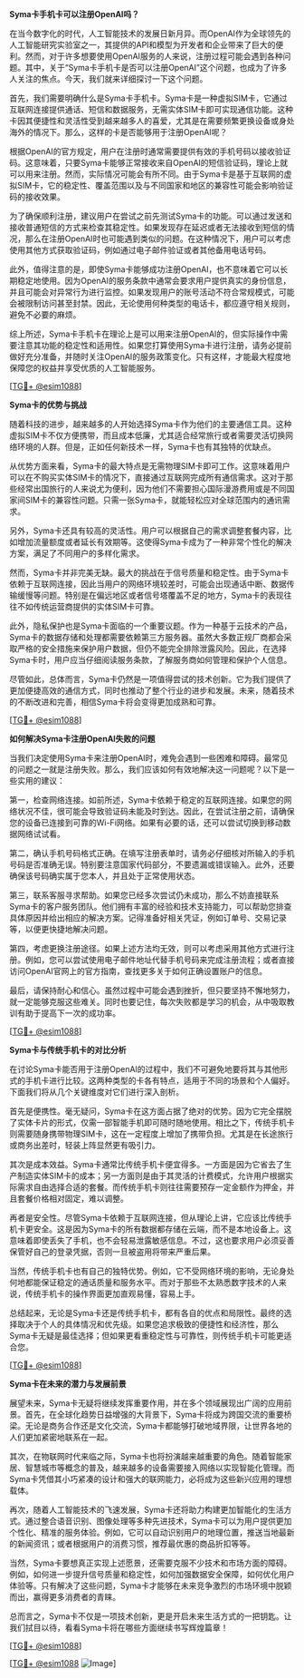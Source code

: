 **Syma卡手机卡可以注册OpenAI吗？**

在当今数字化的时代，人工智能技术的发展日新月异。而OpenAI作为全球领先的人工智能研究实验室之一，其提供的API和模型为开发者和企业带来了巨大的便利。然而，对于许多想要使用OpenAI服务的人来说，注册过程可能会遇到各种问题。其中，关于“Syma卡手机卡是否可以注册OpenAI”这个问题，也成为了许多人关注的焦点。今天，我们就来详细探讨一下这个问题。

首先，我们需要明确什么是Syma卡手机卡。Syma卡是一种虚拟SIM卡，它通过互联网连接提供通话、短信和数据服务，无需实体SIM卡即可实现通信功能。这种卡因其便捷性和灵活性受到越来越多人的喜爱，尤其是在需要频繁更换设备或身处海外的情况下。那么，这样的卡是否能够用于注册OpenAI呢？

根据OpenAI的官方规定，用户在注册时通常需要提供有效的手机号码以接收验证码。这意味着，只要Syma卡能够正常接收来自OpenAI的短信验证码，理论上就可以用来注册。然而，实际情况可能会有所不同。由于Syma卡是基于互联网的虚拟SIM卡，它的稳定性、覆盖范围以及与不同国家和地区的兼容性可能会影响验证码的接收效果。

为了确保顺利注册，建议用户在尝试之前先测试Syma卡的功能。可以通过发送和接收普通短信的方式来检查其稳定性。如果发现存在延迟或者无法接收到短信的情况，那么在注册OpenAI时也可能遇到类似的问题。在这种情况下，用户可以考虑使用其他方式获取验证码，例如通过电子邮件验证或者其他备用电话号码。

此外，值得注意的是，即使Syma卡能够成功注册OpenAI，也不意味着它可以长期稳定地使用。因为OpenAI的服务条款中通常会要求用户提供真实的身份信息，并且可能会对异常行为进行监控。如果发现用户的账号活动不符合常规模式，可能会被限制访问甚至封禁。因此，无论使用何种类型的电话卡，都应遵守相关规则，避免不必要的麻烦。

综上所述，Syma卡手机卡在理论上是可以用来注册OpenAI的，但实际操作中需要注意其功能的稳定性和适用性。如果您打算使用Syma卡进行注册，请务必提前做好充分准备，并随时关注OpenAI的服务政策变化。只有这样，才能最大程度地保障您的权益并享受优质的人工智能服务。

[[TG💪+ @esim1088](https://t.me/s/esim1088)]

**Syma卡的优势与挑战**

随着科技的进步，越来越多的人开始选择Syma卡作为他们的主要通信工具。这种虚拟SIM卡不仅方便携带，而且成本低廉，尤其适合经常旅行或者需要灵活切换网络环境的人群。但是，正如任何新技术一样，Syma卡也有其独特的优缺点。

从优势方面来看，Syma卡的最大特点是无需物理SIM卡即可工作。这意味着用户可以在不购买实体SIM卡的情况下，直接通过互联网完成所有通信需求。这对于那些经常出国旅行的人来说尤为便利，因为他们不需要担心国际漫游费用或是不同国家间SIM卡的兼容性问题。只需一张Syma卡，就能轻松应对全球范围内的通讯需求。

另外，Syma卡还具有较高的灵活性。用户可以根据自己的需求调整套餐内容，比如增加流量额度或者延长有效期等。这使得Syma卡成为了一种非常个性化的解决方案，满足了不同用户的多样化需求。

然而，Syma卡并非完美无缺。最大的挑战在于信号质量和稳定性。由于Syma卡依赖于互联网连接，因此当用户的网络环境较差时，可能会出现通话中断、数据传输缓慢等问题。特别是在偏远地区或者信号塔覆盖不足的地方，Syma卡的表现往往不如传统运营商提供的实体SIM卡可靠。

此外，隐私保护也是Syma卡面临的一个重要议题。作为一种基于云技术的产品，Syma卡的数据存储和处理都需要依赖第三方服务器。虽然大多数正规厂商都会采取严格的安全措施来保护用户数据，但仍不能完全排除泄露风险。因此，在选择Syma卡时，用户应当仔细阅读服务条款，了解服务商如何管理和保护个人信息。

尽管如此，总体而言，Syma卡仍然是一项值得尝试的技术创新。它为我们提供了更加便捷高效的通信方式，同时也推动了整个行业的进步和发展。未来，随着技术的不断改进和完善，相信Syma卡将会变得更加成熟和可靠。

[[TG💪+ @esim1088](https://t.me/s/esim1088)] 

**如何解决Syma卡注册OpenAI失败的问题**

当我们决定使用Syma卡来注册OpenAI时，难免会遇到一些困难和障碍。最常见的问题之一就是注册失败。那么，我们应该如何有效地解决这一问题呢？以下是一些实用的建议：

第一，检查网络连接。如前所述，Syma卡依赖于稳定的互联网连接。如果您的网络状况不佳，很可能会导致验证码未能及时到达。因此，在尝试注册之前，请确保您的设备已连接到可靠的Wi-Fi网络。如果有必要的话，还可以尝试切换到移动数据网络试试看。

第二，确认手机号码格式正确。在填写注册表单时，请务必仔细核对所输入的手机号码是否准确无误。特别要注意国家代码部分，不要遗漏或错误输入。此外，还要确保该号码确实属于您本人，并且处于正常使用状态。

第三，联系客服寻求帮助。如果您已经多次尝试仍未成功，那么不妨直接联系Syma卡的客户服务团队。他们拥有丰富的经验和技术支持能力，可以帮助您排查具体原因并给出相应的解决方案。记得准备好相关凭证，例如订单号、交易记录等，以便更快捷地解决问题。

第四，考虑更换注册途径。如果上述方法均无效，则可以考虑采用其他方式进行注册。例如，您可以尝试使用电子邮件地址代替手机号码来完成注册流程；或者直接访问OpenAI官网上的官方指南，查找更多关于如何正确设置账户的信息。

最后，请保持耐心和信心。虽然过程中可能会遇到挫折，但只要坚持不懈地努力，就一定能够克服这些难关。同时也要记住，每次失败都是学习的机会，从中吸取教训有助于提高下一次的成功率。

[[TG💪+ @esim1088](https://t.me/s/esim1088)] 

**Syma卡与传统手机卡的对比分析**

在讨论Syma卡能否用于注册OpenAI的过程中，我们不可避免地要将其与其他形式的手机卡进行比较。这两种类型的卡各有特点，适用于不同的场景和个人偏好。下面我们将从几个关键维度对它们进行深入剖析。

首先是便携性。毫无疑问，Syma卡在这方面占据了绝对的优势。因为它完全摆脱了实体卡片的形式，仅需一部智能手机即可随时随地使用。相比之下，传统手机卡则需要随身携带物理SIM卡，这在一定程度上增加了携带负担。尤其是在长途旅行或商务出差时，轻装上阵显然更有吸引力。

其次是成本效益。Syma卡通常比传统手机卡便宜得多。一方面是因为它省去了生产制造实体SIM卡的成本；另一方面则是由于其灵活的计费模式，允许用户根据实际需求自由选择合适的套餐。而传统手机卡则往往需要预存一定金额作为押金，并且套餐价格相对固定，难以调整。

再者是安全性。尽管Syma卡依赖于互联网连接，但从理论上讲，它应该比传统手机卡更安全。这是因为Syma卡的所有数据都存储在云端，而不是本地设备上。这意味着即使丢失了手机，也不会轻易泄露敏感信息。不过，这也要求用户必须妥善保管好自己的登录凭据，否则一旦被盗用将带来严重后果。

当然，传统手机卡也有自己的独特优势。例如，它不受网络环境的影响，无论身处何地都能保证稳定的通话质量和服务水平。而对于那些不太熟悉数字技术的人来说，传统手机卡的操作界面更加直观易懂，容易上手。

总结起来，无论是Syma卡还是传统手机卡，都有各自的优点和局限性。最终的选择取决于个人的具体情况和优先级。如果您追求极致的便捷性和经济性，那么Syma卡无疑是最佳选择；但如果更看重稳定性与可靠性，则传统手机卡可能更适合您。

[[TG💪+ @esim1088](https://t.me/s/esim1088)] 

**Syma卡在未来的潜力与发展前景**

展望未来，Syma卡无疑将继续发挥重要作用，并在多个领域展现出广阔的应用前景。首先，在全球化趋势日益增强的大背景下，Syma卡将成为跨国交流的重要桥梁。无论是商务合作还是文化交流，Syma卡都能够打破地域界限，让世界各地的人们更加紧密地联系在一起。

其次，在物联网时代来临之际，Syma卡也将扮演越来越重要的角色。随着智能家居、智慧城市等概念的普及，越来越多的设备需要接入网络以实现智能化管理。而Syma卡凭借其小巧紧凑的设计和强大的联网能力，必将成为这些新兴应用的理想载体。

再次，随着人工智能技术的飞速发展，Syma卡还将助力构建更加智能化的生活方式。通过整合语音识别、图像处理等多种先进技术，Syma卡可以为用户提供更加个性化、精准的服务体验。例如，它可以自动识别用户的地理位置，推送当地最新的新闻资讯；或者根据用户的消费习惯，推荐最优惠的商品折扣等等。

当然，Syma卡要想真正实现上述愿景，还需要克服不少技术和市场方面的障碍。例如，如何进一步提升信号质量和稳定性，如何加强数据安全保障，如何优化用户体验等。只有解决了这些问题，Syma卡才能够在未来竞争激烈的市场环境中脱颖而出，赢得更多消费者的青睐。

总而言之，Syma卡不仅是一项技术创新，更是开启未来生活方式的一把钥匙。让我们拭目以待，看看Syma卡将在哪些方面继续书写辉煌篇章！

[[TG💪+ @esim1088](https://t.me/s/esim1088)] 

[[TG💪+ @esim1088](https://t.me/s/esim1088) ![Image](https://i.postimg.cc/4NQfJmqS/Snipaste-2025-05-13-00-14-12.png)]